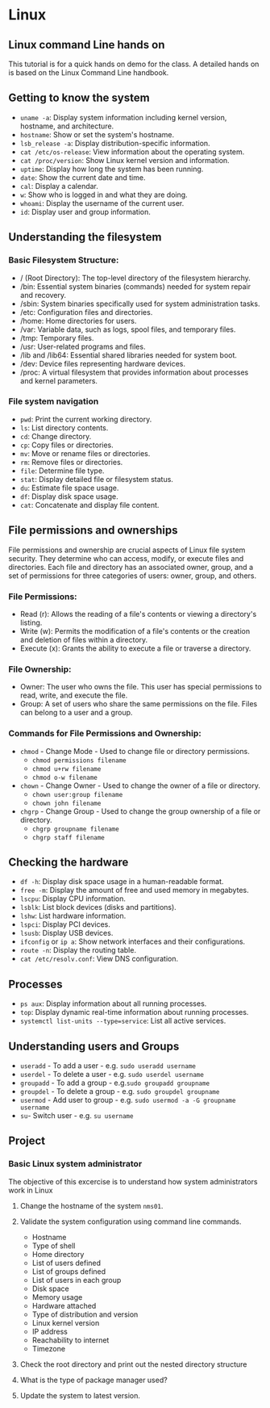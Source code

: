 # Linux

## Linux command Line hands on

This tutorial is for a quick hands on demo for the class. A detailed hands on is based on the Linux Command Line handbook.

## Getting to know the system
- `uname -a`: Display system information including kernel version, hostname, and architecture.
- `hostname`: Show or set the system's hostname.
- `lsb_release -a`: Display distribution-specific information.
- `cat /etc/os-release`: View information about the operating system.
- `cat /proc/version`: Show Linux kernel version and information.
- `uptime`: Display how long the system has been running.
- `date`: Show the current date and time.
- `cal`: Display a calendar.
- `w`: Show who is logged in and what they are doing.
- `whoami`: Display the username of the current user.
- `id`: Display user and group information.


## Understanding the filesystem

### Basic Filesystem Structure:

  - / (Root Directory): The top-level directory of the filesystem hierarchy.
  - /bin: Essential system binaries (commands) needed for system repair and recovery.
  - /sbin: System binaries specifically used for system administration tasks.
  - /etc: Configuration files and directories.
  - /home: Home directories for users.
  - /var: Variable data, such as logs, spool files, and temporary files.
  - /tmp: Temporary files.
  - /usr: User-related programs and files.
  - /lib and /lib64: Essential shared libraries needed for system boot.
  - /dev: Device files representing hardware devices.
  - /proc: A virtual filesystem that provides information about processes and kernel parameters.


### File system navigation

- `pwd`: Print the current working directory.
- `ls`: List directory contents.
- `cd`: Change directory.
- `cp`: Copy files or directories.
- `mv`: Move or rename files or directories.
- `rm`: Remove files or directories.
- `file`: Determine file type.
- `stat`: Display detailed file or filesystem status.
- `du`: Estimate file space usage.
- `df`: Display disk space usage.
- `cat`: Concatenate and display file content.



## File permissions and ownerships

File permissions and ownership are crucial aspects of Linux file system security. They determine who can access, modify, or execute files and directories. Each file and directory has an associated owner, group, and a set of permissions for three categories of users: owner, group, and others.

### File Permissions:

- Read (r): Allows the reading of a file's contents or viewing a directory's listing.
- Write (w): Permits the modification of a file's contents or the creation and deletion of files within a directory.
- Execute (x): Grants the ability to execute a file or traverse a directory.

### File Ownership:

- Owner: The user who owns the file. This user has special permissions to read, write, and execute the file.
- Group: A set of users who share the same permissions on the file. Files can belong to a user and a group.

### Commands for File Permissions and Ownership:

- `chmod` -  Change Mode - Used to change file or directory permissions.
    - `chmod permissions filename`
    - `chmod u+rw filename`
    - `chmod o-w filename`
- `chown` - Change Owner - Used to change the owner of a file or directory. 
    - `chown user:group filename`
    - `chown john filename`
- `chgrp` - Change Group - Used to change the group ownership of a file or directory.
    - `chgrp groupname filename`
    - `chgrp staff filename`

## Checking the hardware

- `df -h`: Display disk space usage in a human-readable format.
- `free -m`: Display the amount of free and used memory in megabytes.
- `lscpu`: Display CPU information.
- `lsblk`: List block devices (disks and partitions).
- `lshw`: List hardware information.
- `lspci`: Display PCI devices.
- `lsusb`: Display USB devices.
- `ifconfig` or `ip a`: Show network interfaces and their configurations.
- `route -n`: Display the routing table.
- `cat /etc/resolv.conf`: View DNS configuration.


## Processes


- `ps aux`: Display information about all running processes.
- `top`: Display dynamic real-time information about running processes.
- `systemctl list-units --type=service`: List all active services.


## Understanding users and Groups

- `useradd` - To add a user - e.g. `sudo useradd username` 
- `userdel` - To delete a user - e.g. `sudo userdel username`
- `groupadd` - To add a group - e.g.`sudo groupadd groupname`
- `groupdel` - To delete a group - e.g. `sudo groupdel groupname`
- `usermod` -  Add user to group - e.g. `sudo usermod -a -G groupname username`
- `su`- Switch user - e.g. `su username`



## Project

### Basic Linux system administrator

The objective of this excercise is to understand how system administrators work in Linux

1. Change the hostname of the system `nms01`.
2. Validate the system configuration using command line commands.
    - Hostname
    - Type of shell
    - Home directory
    - List of users defined
    - List of groups defined
    - List of users in each group
    - Disk space
    - Memory usage
    - Hardware attached
    - Type of distribution and version
    - Linux kernel version
    - IP address
    - Reachability to internet
    - Timezone

3. Check the root directory and print out the nested directory structure
4. What is the type of package manager used?
5. Update the system to latest version.


